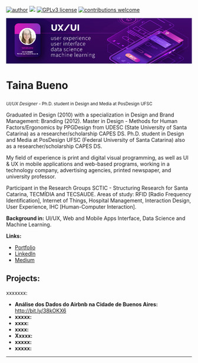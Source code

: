 [![author](https://img.shields.io/badge/author-tainabueno-red)](https://www.linkedin.com/in/tain%C3%A1-a-bueno-de-oliveira-856b62b8) 
[![](https://img.shields.io/badge/python-3.7+-blue.svg)](https://www.python.org/downloads/release/python-365/) [![GPLv3 license](https://img.shields.io/badge/License-GPLv3-blue.svg)](http://perso.crans.org/besson/LICENSE.html) [![contributions welcome](https://img.shields.io/badge/contributions-welcome-brightgreen.svg?style=flat)](https://github.com/tainabueno)

<p align="center">
  <img src="banner.png" >
</p>



# Taina Bueno
<sub>*UI/UX Designer* - Ph.D. student in Design and Media at PosDesign UFSC</sub>


Graduated in Design (2010) with a specialization in Design and Brand Management: Branding (2012). Master in Design - Methods for Human Factors/Ergonomics by PPGDesign from UDESC (State University of Santa Catarina) as a researcher/scholarship CAPES DS. Ph.D. student in Design and Media at PosDesign UFSC (Federal University of Santa Catarina) also as a researcher/scholarship CAPES DS.

My field of experience is print and digital visual programming, as well as UI & UX in mobile applications and web-based programs, working in a technology company, advertising agencies, printed newspaper, and university professor.

Participant in the Research Groups SCTIC - Structuring Research for Santa Catarina, TECMÍDIA and TECSAUDE. Areas of study: RFID [Radio Frequency Identification], Internet of Things, Hospital Management, Interaction Design, User Experience, IHC [Human-Computer Interaction].


**Background in:** UI/UX, Web and Mobile Apps Interface, Data Science and Machine Learning.


**Links:**
* [Portfolio](http://tainabueno.com)
* [LinkedIn](https://www.linkedin.com/in/tain%C3%A1-a-bueno-de-oliveira-856b62b8/)
* [Medium](https://www.medium.com/@tainabueno)



## Projects:
xxxxxxx:

* **Análise dos Dados do Airbnb na Cidade de Buenos Aires:** http://bit.ly/38kOKX6
* **xxxxx:** 
* **xxxx:** 
* **xxxx:** 
* **Xxxxx:** 
* **xxxxx:** 
* **xxxxx:** 

---




